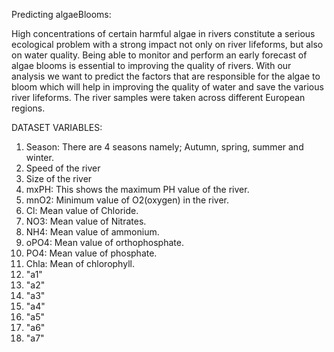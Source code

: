 Predicting algaeBlooms:

High concentrations of certain harmful algae in rivers constitute a serious ecological problem with a strong impact not only on river lifeforms, but also on water quality. Being able to monitor and perform an early forecast of algae blooms is essential to improving the quality of rivers.
With our analysis we want to predict the factors that are responsible for the algae to bloom which will help in improving the quality of water and save the various river lifeforms.
The river samples were taken across different European regions.

DATASET VARIABLES:
1)	Season: There are 4 seasons namely; Autumn, spring, summer and winter.
2)	Speed of the river
3)	Size of the river
4)	mxPH: This shows the maximum PH value of the river.
5)	mnO2: Minimum value of O2(oxygen) in the river.
6)	Cl: Mean value of Chloride.
7)	NO3: Mean value of Nitrates.
8)	NH4: Mean value of ammonium.
9)	oPO4: Mean value of orthophosphate.
10)	PO4: Mean value of phosphate.
11)	Chla: Mean of chlorophyll.
12)	"a1"
13)	"a2"
14)	"a3"
15)	"a4"
16)	"a5"
17)	"a6"
18)	"a7"
